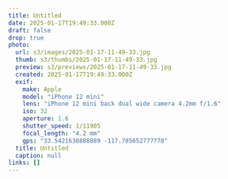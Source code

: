 ```yaml
---
title: Untitled
date: 2025-01-17T19:49:33.000Z
draft: false
drop: true
photo:
  url: s3/images/2025-01-17-11-49-33.jpg
  thumb: s3/thumbs/2025-01-17-11-49-33.jpg
  preview: s3/previews/2025-01-17-11-49-33.jpg
  created: 2025-01-17T19:49:33.000Z
  exif:
    make: Apple
    model: "iPhone 12 mini"
    lens: "iPhone 12 mini back dual wide camera 4.2mm f/1.6"
    iso: 32
    aperture: 1.6
    shutter_speed: 1/11905
    focal_length: "4.2 mm"
    gps: "33.5421638888889 -117.785652777778"
  title: Untitled
  caption: null
links: []
---
```

